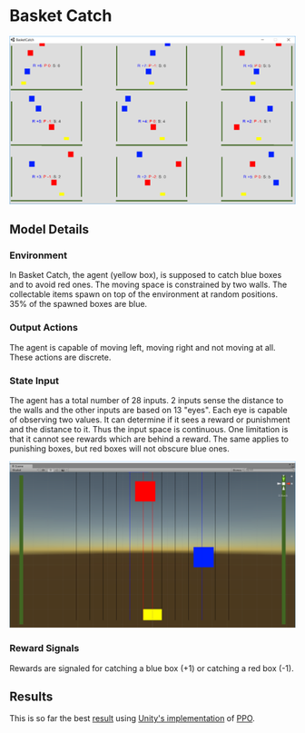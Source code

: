 
# Basket Catch

![Environment](images/BasketCatch/bc.png)

## Model Details

### Environment

In Basket Catch, the agent (yellow box), is supposed to catch blue boxes and to avoid red ones. The moving space is constrained by two walls. The collectable items spawn on top of the environment at random positions. 35% of the spawned boxes are blue.

### Output Actions

The agent is capable of moving left, moving right and not moving at all. These actions are discrete.

### State Input

The agent has a total number of 28 inputs. 2 inputs sense the distance to the walls and the other inputs are based on 13 "eyes". Each eye is capable of observing two values. It can determine if it sees a reward or punishment and the distance to it. Thus the input space is continuous. One limitation is that it cannot see rewards which are behind a reward. The same applies to punishing boxes, but red boxes will not obscure blue ones.

![Environment](images/BasketCatch/eyes.png)

### Reward Signals

Rewards are signaled for catching a blue box (+1) or catching a red box (-1).

## Results

This is so far the best [result](https://youtu.be/kbIe_UtuNCk) using [Unity's implementation](https://github.com/Unity-Technologies/ml-agents/blob/master/python/PPO.ipynb) of [PPO](https://arxiv.org/abs/1707.06347).
